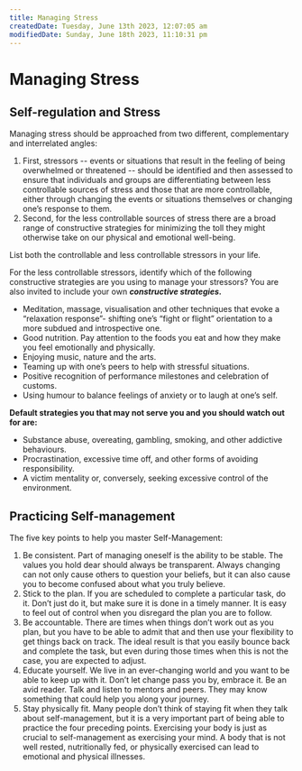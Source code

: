 ```yaml
---
title: Managing Stress
createdDate: Tuesday, June 13th 2023, 12:07:05 am
modifiedDate: Sunday, June 18th 2023, 11:10:31 pm
---
```


# Managing Stress

## Self-regulation and Stress

Managing stress should be approached from two different, complementary and interrelated angles:

1. First, stressors -- events or situations that result in the feeling of being overwhelmed or threatened -- should be identified and then assessed to ensure that individuals and groups are differentiating between less controllable sources of stress and those that are more controllable, either through changing the events or situations themselves or changing one’s response to them.
2. Second, for the less controllable sources of stress there are a broad range of constructive strategies for minimizing the toll they might otherwise take on our physical and emotional well-being.

List both the controllable and less controllable stressors in your life.

For the less controllable stressors, identify which of the following constructive strategies are you using to manage your stressors? You are also invited to include your own _**constructive strategies.**_

- Meditation, massage, visualisation and other techniques that evoke a “relaxation response”- shifting one’s “fight or flight” orientation to a more subdued and introspective one.
- Good nutrition. Pay attention to the foods you eat and how they make you feel emotionally and physically.
- Enjoying music, nature and the arts.
- Teaming up with one’s peers to help with stressful situations.
- Positive recognition of performance milestones and celebration of customs.
- Using humour to balance feelings of anxiety or to laugh at one’s self.

**Default strategies you that may not serve you and you should watch out for are:**

- Substance abuse, overeating, gambling, smoking, and other addictive behaviours.
- Procrastination, excessive time off, and other forms of avoiding responsibility.
- A victim mentality or, conversely, seeking excessive control of the environment.

## Practicing Self-management

The five key points to help you master Self-Management:

1. Be consistent. Part of managing oneself is the ability to be stable. The values you hold dear should always be transparent. Always changing can not only cause others to question your beliefs, but it can also cause you to become confused about what you truly believe.
2. Stick to the plan. If you are scheduled to complete a particular task, do it. Don’t just do it, but make sure it is done in a timely manner. It is easy to feel out of control when you disregard the plan you are to follow.
3. Be accountable. There are times when things don’t work out as you plan, but you have to be able to admit that and then use your flexibility to get things back on track. The ideal result is that you easily bounce back and complete the task, but even during those times when this is not the case, you are expected to adjust.
4. Educate yourself. We live in an ever-changing world and you want to be able to keep up with it. Don’t let change pass you by, embrace it. Be an avid reader. Talk and listen to mentors and peers. They may know something that could help you along your journey.
5. Stay physically fit. Many people don’t think of staying fit when they talk about self-management, but it is a very important part of being able to practice the four preceding points. Exercising your body is just as crucial to self-management as exercising your mind. A body that is not well rested, nutritionally fed, or physically exercised can lead to emotional and physical illnesses.
